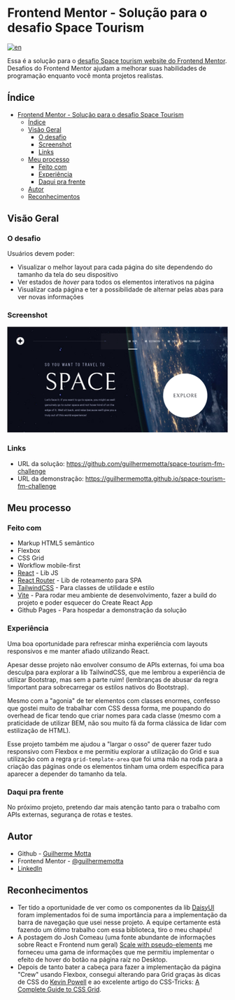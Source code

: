 # Frontend Mentor - Solução para o desafio Space Tourism

[![en](https://img.shields.io/badge/lang-en-red.svg)](https://github.com/guilhermemotta/space-tourism-fm-challenge/blob/main/README.md)

Essa é a solução para o [desafio Space tourism website do Frontend Mentor](https://www.frontendmentor.io/challenges/space-tourism-multipage-website-gRWj1URZ3). Desafios do Frontend Mentor ajudam a melhorar suas habilidades de programação enquanto você monta projetos realistas.

## Índice

- [Frontend Mentor - Solução para o desafio Space Tourism](#frontend-mentor---solução-para-o-desafio-space-tourism)
  - [Índice](#índice)
  - [Visão Geral](#visão-geral)
    - [O desafio](#o-desafio)
    - [Screenshot](#screenshot)
    - [Links](#links)
  - [Meu processo](#meu-processo)
    - [Feito com](#feito-com)
    - [Experiência](#experiência)
    - [Daqui pra frente](#daqui-pra-frente)
  - [Autor](#autor)
  - [Reconhecimentos](#reconhecimentos)

## Visão Geral

### O desafio

Usuários devem poder:

- Visualizar o melhor layout para cada página do site dependendo do tamanho da tela do seu dispositivo
- Ver estados de _hover_ para todos os elementos interativos na página
- Visualizar cada página e ter a possibilidade de alternar pelas abas para ver novas informações

### Screenshot

![Captura de tela](./Screenshot-Space-Tourism.png)

### Links

- URL da solução: https://github.com/guilhermemotta/space-tourism-fm-challenge
- URL da demonstração: https://guilhermemotta.github.io/space-tourism-fm-challenge

## Meu processo

### Feito com

- Markup HTML5 semântico
- Flexbox
- CSS Grid
- Workflow mobile-first
- [React](https://reactjs.org/) - Lib JS
- [React Router](https://reactrouter.com/) - Lib de roteamento para SPA
- [TailwindCSS](https://tailwindcss.com/) - Para classes de utilidade e estilo
- [Vite](https://vitejs.dev/) - Para rodar meu ambiente de desenvolvimento, fazer a build do projeto e poder esquecer do Create React App
- Github Pages - Para hospedar a demonstração da solução

### Experiência

Uma boa oportunidade para refrescar minha experiência com layouts responsivos e me manter afiado utilizando React.

Apesar desse projeto não envolver consumo de APIs externas, foi uma boa desculpa para explorar a lib TailwindCSS, que me lembrou a experiência de utilizar Bootstrap, mas sem a parte ruim! (lembranças de abusar da regra !important para sobrecarregar os estilos nativos do Bootstrap).

Mesmo com a "agonia" de ter elementos com classes enormes, confesso que gostei muito de trabalhar com CSS dessa forma, me poupando do overhead de ficar tendo que criar nomes para cada classe (mesmo com a praticidade de utilizar BEM, não sou muito fã da forma clássica de lidar com estilização de HTML).

Esse projeto também me ajudou a "largar o osso" de querer fazer tudo responsivo com Flexbox e me permitiu explorar a utilização do Grid e sua utilização com a regra `grid-template-area` que foi uma mão na roda para a criação das páginas onde os elementos tinham uma ordem específica para aparecer a depender do tamanho da tela.

### Daqui pra frente

No próximo projeto, pretendo dar mais atenção tanto para o trabalho com APIs externas, segurança de rotas e testes.

## Autor

- Github - [Guilherme Motta](https://github.com/guilhermemotta)
- Frontend Mentor - [@guilhermemotta](https://www.frontendmentor.io/profile/guilhermemotta)
- [LinkedIn](https://www.linkedin.com/in/guilherme-motta-125042144)

## Reconhecimentos

- Ter tido a oportunidade de ver como os componentes da lib [DaisyUI](https://daisyui.com/) foram implementados foi de suma importância para a implementação da barra de navegação que usei nesse projeto. A equipe certamente está fazendo um ótimo trabalho com essa biblioteca, tiro o meu chapéu!
- A postagem do Josh Comeau (uma fonte abundante de informações sobre React e Frontend num geral) [Scale with pseudo-elements](https://www.joshwcomeau.com/snippets/html/scale-with-pseudoelements/) me forneceu uma gama de informações que me permitiu implementar o efeito de hover do botão na página raíz no Desktop.
- Depois de tanto bater a cabeça para fazer a implementação da página "Crew" usando Flexbox, consegui alterando para Grid graças às dicas de CSS do [Kevin Powell](https://github.com/kevin-powell) e ao excelente artigo do CSS-Tricks: [A Complete Guide to CSS Grid](https://css-tricks.com/snippets/css/complete-guide-grid).
